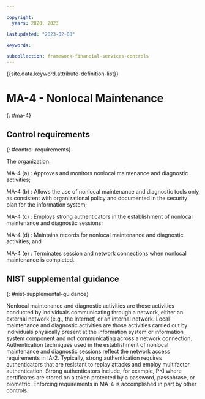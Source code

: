 ```yaml
---

copyright:
  years: 2020, 2023

lastupdated: "2023-02-08"

keywords:

subcollection: framework-financial-services-controls
---
```


{{site.data.keyword.attribute-definition-list}}

               
# MA-4 - Nonlocal Maintenance
{: #ma-4}

## Control requirements
{: #control-requirements}

The organization:

MA-4 (a)
    : Approves and monitors nonlocal maintenance and diagnostic activities;

MA-4 (b)
    : Allows the use of nonlocal maintenance and diagnostic tools only as consistent with organizational policy and documented in the security plan for the information system;

MA-4 (c)
    : Employs strong authenticators in the establishment of nonlocal maintenance and diagnostic sessions;

MA-4 (d)
    : Maintains records for nonlocal maintenance and diagnostic activities; and

MA-4 (e)
    : Terminates session and network connections when nonlocal maintenance is completed.

## NIST supplemental guidance
{: #nist-supplemental-guidance}

Nonlocal maintenance and diagnostic activities are those activities conducted by individuals communicating through a network, either an external network (e.g., the Internet) or an internal network. Local maintenance and diagnostic activities are those activities carried out by individuals physically present at the information system or information system component and not communicating across a network connection. Authentication techniques used in the establishment of nonlocal maintenance and diagnostic sessions reflect the network access requirements in IA-2. Typically, strong authentication requires authenticators that are resistant to replay attacks and employ multifactor authentication. Strong authenticators include, for example, PKI where certificates are stored on a token protected by a password, passphrase, or biometric. Enforcing requirements in MA-4 is accomplished in part by other controls.





